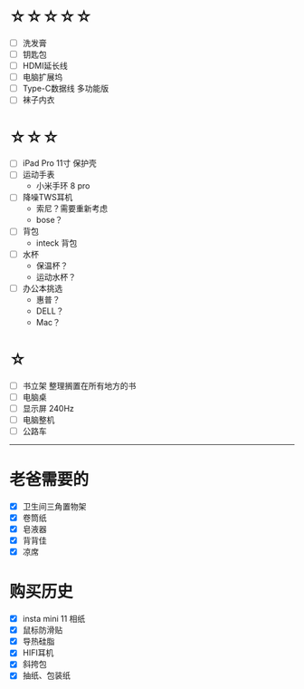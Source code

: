 # ☆☆☆☆☆
- [ ] 洗发膏
- [ ] 钥匙包
- [ ] HDMI延长线
- [ ] 电脑扩展坞
- [ ] Type-C数据线 多功能版
- [ ] 袜子内衣

# ☆☆☆
- [ ] iPad Pro 11寸 保护壳
- [ ] 运动手表
	- 小米手环 8 pro
- [ ] 降噪TWS耳机
	- 索尼？需要重新考虑
	- bose？
- [ ] 背包
	- inteck 背包
- [ ] 水杯
	- 保温杯？
	- 运动水杯？
- [ ] 办公本挑选
	- 惠普？
	- DELL？
	- Mac？

# ☆
- [ ] 书立架 整理搁置在所有地方的书
- [ ] 电脑桌
- [ ] 显示屏 240Hz
- [ ] 电脑整机
- [ ] 公路车

---
# 老爸需要的

- [x] 卫生间三角置物架
- [x] 卷筒纸
- [x] 皂液器
- [x] 背背佳
- [x] 凉席
# 购买历史
- [x] insta mini 11 相纸
- [x] 鼠标防滑贴
- [x] 导热硅脂
- [x] HIFI耳机
- [x] 斜挎包
- [x] 抽纸、包装纸